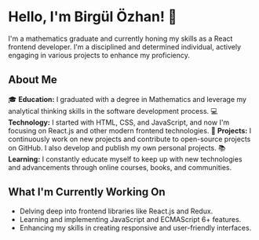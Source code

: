 # Hello, I'm Birgül Özhan! 👋

I'm a mathematics graduate and currently honing my skills as a React frontend developer. I'm a disciplined and determined individual, actively engaging in various projects to enhance my proficiency.

## About Me

🎓 **Education:** I graduated with a degree in Mathematics and leverage my analytical thinking skills in the software development process.
💻 **Technology:** I started with HTML, CSS, and JavaScript, and now I'm focusing on React.js and other modern frontend technologies.
🚀 **Projects:** I continuously work on new projects and contribute to open-source projects on GitHub. I also develop and publish my own personal projects.
📚 **Learning:** I constantly educate myself to keep up with new technologies and advancements through online courses, books, and communities.

## What I'm Currently Working On

- Delving deep into frontend libraries like React.js and Redux.
- Learning and implementing JavaScript and ECMAScript 6+ features.
- Enhancing my skills in creating responsive and user-friendly interfaces.

